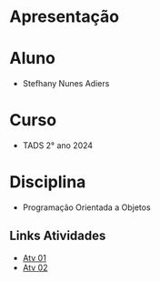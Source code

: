 # Apresentação 

# Aluno 

* Stefhany Nunes Adiers

# Curso 

* TADS 2° ano 2024

# Disciplina 
* Programação Orientada a Objetos

## Links Atividades
* [Atv 01](https://github.com/SNunesA/2024TADS-POO/blob/main/Atividades/Atv01/notebook/Atv01.ipynb)
* [Atv 02](https://github.com/SNunesA/2024TADS-POO/blob/main/Atividades/Atv02/notebook/Atv02.ipynb)